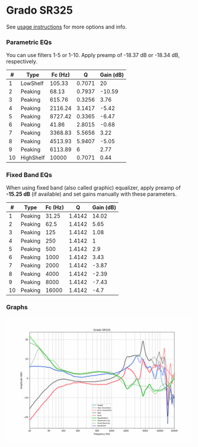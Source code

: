 # Grado SR325
See [usage instructions](https://github.com/jaakkopasanen/AutoEq#usage) for more options and info.

### Parametric EQs
You can use filters 1-5 or 1-10. Apply preamp of -18.37 dB or -18.34 dB, respectively.

|   # | Type      |   Fc (Hz) |      Q |   Gain (dB) |
|-----|-----------|-----------|--------|-------------|
|   1 | LowShelf  |    105.33 | 0.7071 |       20    |
|   2 | Peaking   |     68.13 | 0.7937 |      -10.59 |
|   3 | Peaking   |    615.76 | 0.3256 |        3.76 |
|   4 | Peaking   |   2116.24 | 3.1417 |       -5.42 |
|   5 | Peaking   |   8727.42 | 0.3365 |       -6.47 |
|   6 | Peaking   |     41.86 | 2.8015 |       -0.68 |
|   7 | Peaking   |   3368.83 | 5.5656 |        3.22 |
|   8 | Peaking   |   4513.93 | 5.9407 |       -5.05 |
|   9 | Peaking   |   6113.89 | 6      |        2.77 |
|  10 | HighShelf |  10000    | 0.7071 |        0.44 |

### Fixed Band EQs
When using fixed band (also called graphic) equalizer, apply preamp of **-15.25 dB** (if available) and set gains manually with these parameters.

|   # | Type    |   Fc (Hz) |      Q |   Gain (dB) |
|-----|---------|-----------|--------|-------------|
|   1 | Peaking |     31.25 | 1.4142 |       14.02 |
|   2 | Peaking |     62.5  | 1.4142 |        5.65 |
|   3 | Peaking |    125    | 1.4142 |        1.08 |
|   4 | Peaking |    250    | 1.4142 |        1    |
|   5 | Peaking |    500    | 1.4142 |        2.9  |
|   6 | Peaking |   1000    | 1.4142 |        3.43 |
|   7 | Peaking |   2000    | 1.4142 |       -3.87 |
|   8 | Peaking |   4000    | 1.4142 |       -2.39 |
|   9 | Peaking |   8000    | 1.4142 |       -7.43 |
|  10 | Peaking |  16000    | 1.4142 |       -4.7  |

### Graphs
![](./Grado%20SR325.png)
